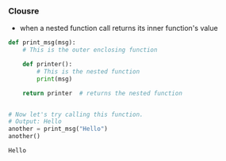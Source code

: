 ### Clousre
* when a nested function call returns its inner function's value
``` py
def print_msg(msg):
    # This is the outer enclosing function

    def printer():
        # This is the nested function
        print(msg)

    return printer  # returns the nested function


# Now let's try calling this function.
# Output: Hello
another = print_msg("Hello")
another()
```

```
Hello
```